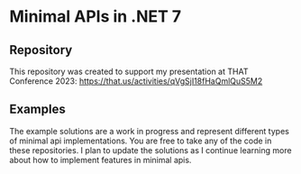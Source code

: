 # Minimal APIs in .NET 7

## Repository 
This repository was created to support my presentation at THAT Conference 2023:  https://that.us/activities/qVgSjI18fHaQmlQuS5M2

## Examples
The example solutions are a work in progress and represent different types of minimal api implementations.  You are free to take any of the code in these repositories.  I plan to update the solutions as I continue learning more about how to implement features in minimal apis.
